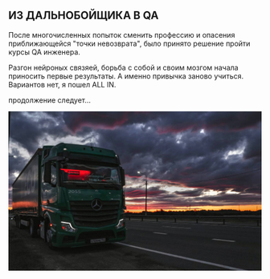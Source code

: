 ## ИЗ ДАЛЬНОБОЙЩИКА В QA ##
После многочисленных попыток сменить профессию и опасения приближающейся  "точки невозврата", было принято решение пройти курсы QA инженера. 

Разгон нейроных связяей, борьба с собой и своим мозгом начала приносить первые результаты. А именно привычка заново учиться. Вариантов нет, я пошел ALL IN. 

продолжение следует...

![Работа](https://github.com/maxbatrov/about-me-again/blob/main/photo.jpg)